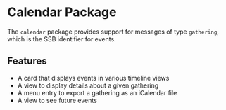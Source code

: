 # Calendar Package

The `calendar` package provides support for messages of type `gathering`, which is the SSB identifier for events.

## Features
* A card that displays events in various timeline views
* A view to display details about a given gathering
* A menu entry to export a gathering as an iCalendar file
* A view to see future events
